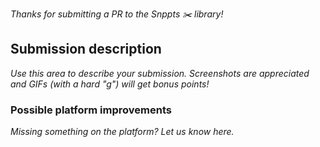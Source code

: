 *Thanks for submitting a PR to the Snppts ✂️ library!*

## Submission description

_Use this area to describe your submission. Screenshots are appreciated and GIFs (with a hard "g") will get bonus points!_

### Possible platform improvements

_Missing something on the platform? Let us know here._
